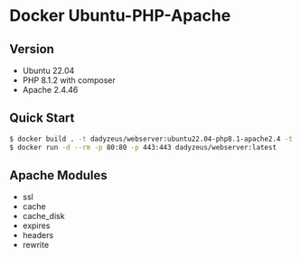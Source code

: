 # Docker Ubuntu-PHP-Apache

## Version
* Ubuntu 22.04
* PHP 8.1.2 with composer
* Apache 2.4.46

## Quick Start
```sh
$ docker build . -t dadyzeus/webserver:ubuntu22.04-php8.1-apache2.4 -t dadyzeus/webserver:latest
$ docker run -d --rm -p 80:80 -p 443:443 dadyzeus/webserver:latest
```


## Apache Modules
* ssl
* cache
* cache_disk
* expires
* headers
* rewrite